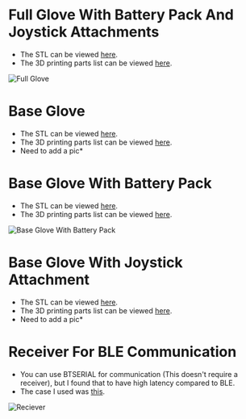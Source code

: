 # Full Glove With Battery Pack And Joystick Attachments
* The STL can be viewed [here](https://github.com/TjadenWright/VR-Glove/blob/main/Hardware/3D%20Print/STLs/Full%20Glove/fullGlove%20v1.stl).
* The 3D printing parts list can be viewed [here](https://github.com/TjadenWright/VR-Glove/blob/main/Hardware/3D%20Print/STLs/Full%20Glove/README.md).
<img src="https://github.com/TjadenWright/VR-Glove/blob/main/Images%20And%20Videos/FrontViewOfFullGlove.png" alt="Full Glove" title="Full Glove" />

# Base Glove
* The STL can be viewed [here](https://github.com/TjadenWright/VR-Glove/blob/main/Hardware/3D%20Print/STLs/Base%20Glove/baseGlove%20v1.stl).
* The 3D printing parts list can be viewed [here](https://github.com/TjadenWright/VR-Glove/blob/main/Hardware/3D%20Print/STLs/Base%20Glove/README.md).
* Need to add a pic*

# Base Glove With Battery Pack
* The STL can be viewed [here](https://github.com/TjadenWright/VR-Glove/blob/main/Hardware/3D%20Print/STLs/Base%20Glove%20+%20Battery%20Pack/baseGloveAndBatteryPack%20v1.stl).
* The 3D printing parts list can be viewed [here](https://github.com/TjadenWright/VR-Glove/blob/main/Hardware/3D%20Print/STLs/Base%20Glove%20+%20Battery%20Pack/README.md).
<img src="https://github.com/TjadenWright/VR-Glove/blob/main/Images%20And%20Videos/FrontViewOfBaseGloveAndBatteryPack.png" alt="Base Glove With Battery Pack" title="Base Glove With Battery Pack" />

# Base Glove With Joystick Attachment
* The STL can be viewed [here](https://github.com/TjadenWright/VR-Glove/blob/main/Hardware/3D%20Print/STLs/Base%20Glove%20+%20Joystick/baseGloveAndJoystick%20v1.stl).
* The 3D printing parts list can be viewed [here](https://github.com/TjadenWright/VR-Glove/blob/main/Hardware/3D%20Print/STLs/Base%20Glove%20+%20Joystick/README.md).
* Need to add a pic*

# Receiver For BLE Communication
* You can use BTSERIAL for communication (This doesn't require a receiver), but I found that to have high latency compared to BLE.
* The case I used was [this](https://www.thingiverse.com/thing:3853287).
<img src="https://github.com/TjadenWright/VR-Glove/blob/main/Images%20And%20Videos/receiver.png" alt="Reciever" title="Reciever" />